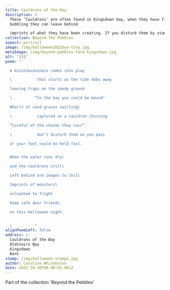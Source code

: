 ```yaml
---
title: Cauldrons of the Bay
description: >-
  These 'Cauldrons' are often found in Kingsdown bay, when they have finished
  bubbling they can leave behind

  imprints of what they have been creating. If you disturb them by standing in them your feet will sink into the sand. It is a bit of a shock when your foot suddenly disappears as you are walking along, a good tug usually releases the foot (albeit now wet and slimy) and the cauldrons carry on with their conjuring. Whilst most of the time they are pretty harmless on Halloween they like a little bit of fun.
collection: Beyond The Pebbles
aspect: portrait
image: /img/halloween2022boo-tiny.jpg
metaImage: /img/beyond-pebbles-face-kingsdown.jpg
alt: "111"
poem: "

  A mischievousness comes into play

  \           that starts as the tide ebbs away

  leaving traps on the sandy ground

  \          “to the bay you could be bound’

  Whorls of sand grains swirling\ 

  \           captured as a cauldron churning

  “Careful of the charms they cast”

  \           don’t disturb them as you pass

  or your feet could be held fast.


  When the water runs dry\ 

  and the cauldrons still\ 

  Left behind are images to chill

  Imprints of monsters\ 

  unleashed to fright

  Keep safe dear friends

  on this Halloween night.


  \          "
alignPoemLeft: false
address: |-
  Cauldrons of the Bay
  Oldstairs Bay
  Kingsdown
  Kent
stamp: /img/halloween-stamp1.jpg
author: Caroline Whitehouse
date: 2022-10-30T08:00:03.881Z
---
```

Part of the collection 'Beyond the Pebbles'